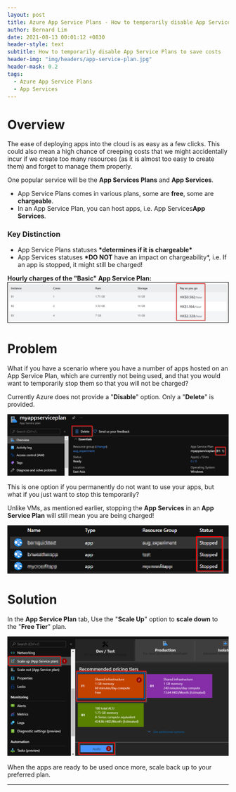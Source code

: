 ```yaml
---
layout: post
title: Azure App Service Plans - How to temporarily disable App Services Plans?
author: Bernard Lim
date: 2021-08-13 00:01:12 +0830
header-style: text
subtitle: How to temporarily disable App Service Plans to save costs
header-img: "img/headers/app-service-plan.jpg"
header-mask: 0.2
tags:
  - Azure App Service Plans
  - App Services
---
```


# Overview

The ease of deploying apps into the cloud is as easy as a few clicks. This could also mean a high chance of creeping costs that we might accidentally incur if we create too many resources (as it is almost too easy to create them) and forget to manage them properly.

One popular service will be the **App Services Plans** and **App Services**.

- App Service Plans comes in various plans, some are **free**, some are **chargeable**.
- In an App Service Plan, you can host apps, i.e. App Services**App Services**.

### Key Distinction

- App Service Plans statuses **\*determines if it is **chargeable**\***
- App Services statuses **\*DO NOT** have an impact on chargeability\*, i.e. If an app is stopped, it might still be charged!

**Hourly charges of the "Basic" App Service Plan:**
![App Services Pricing](/img/posts/2021-08-13-appservice-disable-temporarily-save-costs/appservice_pricing_1.png)

# Problem

What if you have a scenario where you have a number of apps hosted on an App Service Plan, which are currently not being used, and that you would want to temporarily stop them so that you will not be charged?

Currently Azure does not provide a "**Disable**" option. Only a "**Delete**" is provided.

![App Services Stop](/img/posts/2021-08-13-appservice-disable-temporarily-save-costs/appservice_delete.png)

This is one option if you permanently do not want to use your apps, but what if you just want to stop this temporarily?

Unlike VMs, as mentioned earlier, stopping the **App Services** in an **App Service Plan** will still mean you are being charged!

![App Services Stop](/img/posts/2021-08-13-appservice-disable-temporarily-save-costs/appservice_app_stop.png)

# Solution

In the **App Service Plan** tab, Use the "**Scale Up**" option to **scale down** to the "**Free Tier**" plan.

![App Services Scale Down](/img/posts/2021-08-13-appservice-disable-temporarily-save-costs/appservice_scale_down.png)

When the apps are ready to be used once more, scale back up to your preferred plan.

---
